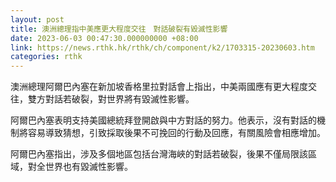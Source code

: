 ```yaml
---
layout: post
title: 澳洲總理指中美應更大程度交往　對話破裂有毀滅性影響
date: 2023-06-03 00:47:30.000000000 +08:00
link: https://news.rthk.hk/rthk/ch/component/k2/1703315-20230603.htm
categories: rthk
---
```


澳洲總理阿爾巴內塞在新加坡香格里拉對話會上指出，中美兩國應有更大程度交往，雙方對話若破裂，對世界將有毀滅性影響。

阿爾巴內塞表明支持美國總統拜登開啟與中方對話的努力。他表示，沒有對話的機制將容易導致猜想，引致採取後果不可挽回的行動及回應，有關風險會相應增加。

阿爾巴內塞指出，涉及多個地區包括台灣海峽的對話若破裂，後果不僅局限該區域，對全世界也有毀滅性影響。
